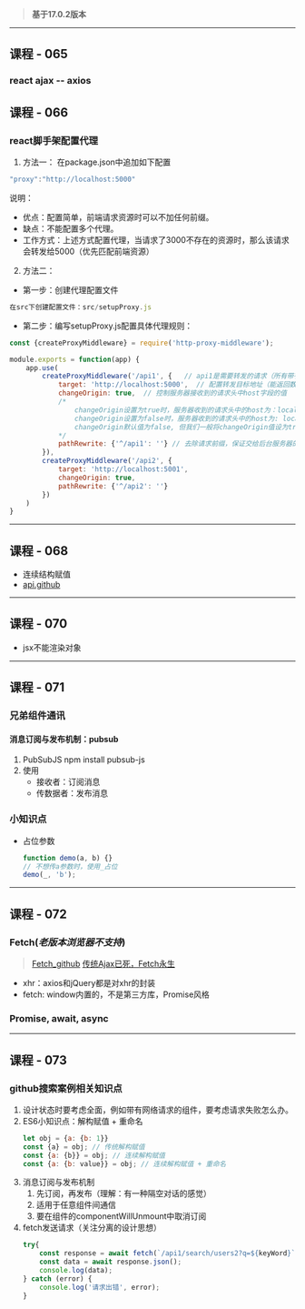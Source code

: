 > **基于17.0.2版本**

-----
## **课程 - 065**
### react ajax -- axios
## **课程 - 066**
### react脚手架配置代理
1. 方法一：
在package.json中追加如下配置
```js
"proxy":"http://localhost:5000"
```
说明：
+ 优点：配置简单，前端请求资源时可以不加任何前缀。
+ 缺点：不能配置多个代理。
+ 工作方式：上述方式配置代理，当请求了3000不存在的资源时，那么该请求会转发给5000（优先匹配前端资源）

2. 方法二：
+ 第一步：创建代理配置文件
```js
在src下创建配置文件：src/setupProxy.js
```

+ 第二步：编写setupProxy.js配置具体代理规则：
```js
const {createProxyMiddleware} = require('http-proxy-middleware');

module.exports = function(app) {
    app.use(
        createProxyMiddleware('/api1', {   // api1是需要转发的请求（所有带有/api1前缀的请求都会转发给5000）
            target: 'http://localhost:5000',  // 配置转发目标地址（能返回数据的服务器地址）
            changeOrigin: true,  // 控制服务器接收到的请求头中host字段的值
            /*
                changeOrigin设置为true时，服务器收到的请求头中的host为：localhost：5000
                changeOrigin设置为false时，服务器收到的请求头中的host为: localhost: 3000
                changeOrigin默认值为false, 但我们一般将changeOrigin值设为true
            */
            pathRewrite: {'^/api1': ''} // 去除请求前缀，保证交给后台服务器的是正常请求地址（必须设置）
        }),
        createProxyMiddleware('/api2', {
            target: 'http://localhost:5001',
            changeOrigin: true,
            pathRewrite: {'^/api2': ''}
        })
    )
}
```

-----
## **课程 - 068**
+ 连续结构赋值
+ [api.github](https://api.github.com/)

-----
## **课程 - 070**
+ jsx不能渲染对象

-----
## **课程 - 071**
### 兄弟组件通讯
#### 消息订阅与发布机制：pubsub
1. PubSubJS
    npm install pubsub-js
2. 使用
    + 接收者：订阅消息
    + 传数据者：发布消息
### 小知识点
+ 占位参数
    ```js
    function demo(a, b) {}
    // 不想传a参数时，使用_占位
    demo(_, 'b');
    ```

-----
## **课程 - 072**
### Fetch(_老版本浏览器不支持_)
> [Fetch_github](https://github.github.io/fetch/)
> [传统Ajax已死，Fetch永生](https://segmentfault.com/a/1190000003810652)
+ xhr：axios和jQuery都是对xhr的封装
+ fetch: window内置的，不是第三方库，Promise风格

### Promise, await, async

-----
## **课程 - 073**
### github搜索案例相关知识点
1. 设计状态时要考虑全面，例如带有网络请求的组件，要考虑请求失败怎么办。
2. ES6小知识点：解构赋值 + 重命名
    ```js
    let obj = {a: {b: 1}}
    const {a} = obj; // 传统解构赋值
    const {a: {b}} = obj; // 连续解构赋值
    const {a: {b: value}} = obj; // 连续解构赋值 + 重命名
    ```
3. 消息订阅与发布机制
    1. 先订阅，再发布（理解：有一种隔空对话的感觉）
    2. 适用于任意组件间通信
    3. 要在组件的componentWillUnmount中取消订阅
4. fetch发送请求（关注分离的设计思想）
    ```js
    try{
        const response = await fetch(`/api1/search/users2?q=${keyWord}`);
        const data = await response.json();
        console.log(data);
    } catch (error) {
        console.log('请求出错', error);
    }
    ```
